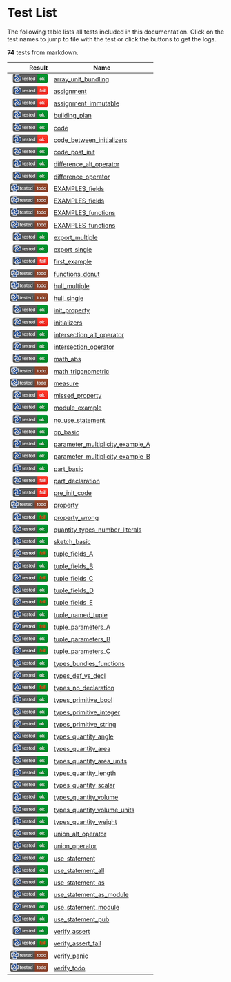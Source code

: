 # Test List

The following table lists all tests included in this documentation.
Click on the test names to jump to file with the test or click the buttons to get the logs.

**74** tests from markdown.

| Result | Name |
|-------:|------|
| [![test](../doc/types/.test/array_unit_bundling.png)](../doc/types/.test/array_unit_bundling.log) | [array_unit_bundling](../doc/types/arrays.md) |
| [![test](../doc/structure/.test/assignment.png)](../doc/structure/.test/assignment.log) | [assignment](../doc/structure/assignments.md) |
| [![test](../doc/structure/.test/assignment_immutable.png)](../doc/structure/.test/assignment_immutable.log) | [assignment_immutable](../doc/structure/assignments.md) |
| [![test](../doc/structure/.test/building_plan.png)](../doc/structure/.test/building_plan.log) | [building_plan](../doc/structure/workbench.md) |
| [![test](../doc/structure/.test/code.png)](../doc/structure/.test/code.log) | [code](../doc/structure/workbench.md) |
| [![test](../doc/structure/.test/code_between_initializers.png)](../doc/structure/.test/code_between_initializers.log) | [code_between_initializers](../doc/structure/workbench.md) |
| [![test](../doc/structure/.test/code_post_init.png)](../doc/structure/.test/code_post_init.log) | [code_post_init](../doc/structure/workbench.md) |
| [![test](../doc/libs/std/algorithm/.test/difference_alt_operator.png)](../doc/libs/std/algorithm/.test/difference_alt_operator.log) | [difference_alt_operator](../doc/libs/std/algorithm/difference.md) |
| [![test](../doc/libs/std/algorithm/.test/difference_operator.png)](../doc/libs/std/algorithm/.test/difference_operator.log) | [difference_operator](../doc/libs/std/algorithm/difference.md) |
| [![test](../doc/structure/.test/EXAMPLES_fields.png)](../doc/structure/.test/EXAMPLES_fields.log) | [EXAMPLES_fields](../doc/structure/EXAMPLES.md) |
| [![test](../doc/.test/EXAMPLES_fields.png)](../doc/.test/EXAMPLES_fields.log) | [EXAMPLES_fields](../doc/EXAMPLES.md) |
| [![test](../doc/structure/.test/EXAMPLES_functions.png)](../doc/structure/.test/EXAMPLES_functions.log) | [EXAMPLES_functions](../doc/structure/EXAMPLES.md) |
| [![test](../doc/.test/EXAMPLES_functions.png)](../doc/.test/EXAMPLES_functions.log) | [EXAMPLES_functions](../doc/EXAMPLES.md) |
| [![test](../doc/libs/std/.test/export_multiple.png)](../doc/libs/std/.test/export_multiple.log) | [export_multiple](../doc/libs/std/export.md) |
| [![test](../doc/libs/std/.test/export_single.png)](../doc/libs/std/.test/export_single.log) | [export_single](../doc/libs/std/export.md) |
| [![test](../.test/first_example.png)](../.test/first_example.log) | [first_example](../README.md) |
| [![test](../doc/structure/.test/functions_donut.png)](../doc/structure/.test/functions_donut.log) | [functions_donut](../doc/structure/functions.md) |
| [![test](../doc/libs/std/algorithm/.test/hull_multiple.png)](../doc/libs/std/algorithm/.test/hull_multiple.log) | [hull_multiple](../doc/libs/std/algorithm/hull.md) |
| [![test](../doc/libs/std/algorithm/.test/hull_single.png)](../doc/libs/std/algorithm/.test/hull_single.log) | [hull_single](../doc/libs/std/algorithm/hull.md) |
| [![test](../doc/structure/.test/init_property.png)](../doc/structure/.test/init_property.log) | [init_property](../doc/structure/workbench.md) |
| [![test](../doc/structure/.test/initializers.png)](../doc/structure/.test/initializers.log) | [initializers](../doc/structure/workbench.md) |
| [![test](../doc/libs/std/algorithm/.test/intersection_alt_operator.png)](../doc/libs/std/algorithm/.test/intersection_alt_operator.log) | [intersection_alt_operator](../doc/libs/std/algorithm/intersection.md) |
| [![test](../doc/libs/std/algorithm/.test/intersection_operator.png)](../doc/libs/std/algorithm/.test/intersection_operator.log) | [intersection_operator](../doc/libs/std/algorithm/intersection.md) |
| [![test](../doc/libs/std/math/.test/math_abs.png)](../doc/libs/std/math/.test/math_abs.log) | [math_abs](../doc/libs/std/math/README.md) |
| [![test](../doc/libs/std/math/.test/math_trigonometric.png)](../doc/libs/std/math/.test/math_trigonometric.log) | [math_trigonometric](../doc/libs/std/math/README.md) |
| [![test](../doc/nodes/.test/measure.png)](../doc/nodes/.test/measure.log) | [measure](../doc/nodes/measures.md) |
| [![test](../doc/structure/.test/missed_property.png)](../doc/structure/.test/missed_property.log) | [missed_property](../doc/structure/workbench.md) |
| [![test](../doc/structure/.test/module_example.png)](../doc/structure/.test/module_example.log) | [module_example](../doc/structure/modules.md) |
| [![test](../doc/structure/.test/no_use_statement.png)](../doc/structure/.test/no_use_statement.log) | [no_use_statement](../doc/structure/use.md) |
| [![test](../doc/structure/.test/op_basic.png)](../doc/structure/.test/op_basic.log) | [op_basic](../doc/structure/op.md) |
| [![test](../doc/structure/.test/parameter_multiplicity_example_A.png)](../doc/structure/.test/parameter_multiplicity_example_A.log) | [parameter_multiplicity_example_A](../doc/structure/calls.md) |
| [![test](../doc/structure/.test/parameter_multiplicity_example_B.png)](../doc/structure/.test/parameter_multiplicity_example_B.log) | [parameter_multiplicity_example_B](../doc/structure/calls.md) |
| [![test](../doc/structure/.test/part_basic.png)](../doc/structure/.test/part_basic.log) | [part_basic](../doc/structure/part.md) |
| [![test](../doc/structure/.test/part_declaration.png)](../doc/structure/.test/part_declaration.log) | [part_declaration](../doc/structure/workbench.md) |
| [![test](../doc/structure/.test/pre_init_code.png)](../doc/structure/.test/pre_init_code.log) | [pre_init_code](../doc/structure/workbench.md) |
| [![test](../doc/structure/.test/property.png)](../doc/structure/.test/property.log) | [property](../doc/structure/workbench.md) |
| [![test](../doc/structure/.test/property_wrong.png)](../doc/structure/.test/property_wrong.log) | [property_wrong](../doc/structure/workbench.md) |
| [![test](../doc/types/.test/quantity_types_number_literals.png)](../doc/types/.test/quantity_types_number_literals.log) | [quantity_types_number_literals](../doc/types/quantity.md) |
| [![test](../doc/structure/.test/sketch_basic.png)](../doc/structure/.test/sketch_basic.log) | [sketch_basic](../doc/structure/sketch.md) |
| [![test](../doc/types/.test/tuple_fields_A.png)](../doc/types/.test/tuple_fields_A.log) | [tuple_fields_A](../doc/types/tuples.md) |
| [![test](../doc/types/.test/tuple_fields_B.png)](../doc/types/.test/tuple_fields_B.log) | [tuple_fields_B](../doc/types/tuples.md) |
| [![test](../doc/types/.test/tuple_fields_C.png)](../doc/types/.test/tuple_fields_C.log) | [tuple_fields_C](../doc/types/tuples.md) |
| [![test](../doc/types/.test/tuple_fields_D.png)](../doc/types/.test/tuple_fields_D.log) | [tuple_fields_D](../doc/types/tuples.md) |
| [![test](../doc/types/.test/tuple_fields_E.png)](../doc/types/.test/tuple_fields_E.log) | [tuple_fields_E](../doc/types/tuples.md) |
| [![test](../doc/types/.test/tuple_named_tuple.png)](../doc/types/.test/tuple_named_tuple.log) | [tuple_named_tuple](../doc/types/tuples.md) |
| [![test](../doc/types/.test/tuple_parameters_A.png)](../doc/types/.test/tuple_parameters_A.log) | [tuple_parameters_A](../doc/types/tuples.md) |
| [![test](../doc/types/.test/tuple_parameters_B.png)](../doc/types/.test/tuple_parameters_B.log) | [tuple_parameters_B](../doc/types/tuples.md) |
| [![test](../doc/types/.test/tuple_parameters_C.png)](../doc/types/.test/tuple_parameters_C.log) | [tuple_parameters_C](../doc/types/tuples.md) |
| [![test](../doc/types/.test/types_bundles_functions.png)](../doc/types/.test/types_bundles_functions.log) | [types_bundles_functions](../doc/types/README.md) |
| [![test](../doc/types/.test/types_def_vs_decl.png)](../doc/types/.test/types_def_vs_decl.log) | [types_def_vs_decl](../doc/types/README.md) |
| [![test](../doc/types/.test/types_no_declaration.png)](../doc/types/.test/types_no_declaration.log) | [types_no_declaration](../doc/types/README.md) |
| [![test](../doc/types/.test/types_primitive_bool.png)](../doc/types/.test/types_primitive_bool.log) | [types_primitive_bool](../doc/types/primitive_types.md) |
| [![test](../doc/types/.test/types_primitive_integer.png)](../doc/types/.test/types_primitive_integer.log) | [types_primitive_integer](../doc/types/primitive_types.md) |
| [![test](../doc/types/.test/types_primitive_string.png)](../doc/types/.test/types_primitive_string.log) | [types_primitive_string](../doc/types/primitive_types.md) |
| [![test](../doc/types/.test/types_quantity_angle.png)](../doc/types/.test/types_quantity_angle.log) | [types_quantity_angle](../doc/types/quantity.md) |
| [![test](../doc/types/.test/types_quantity_area.png)](../doc/types/.test/types_quantity_area.log) | [types_quantity_area](../doc/types/quantity.md) |
| [![test](../doc/types/.test/types_quantity_area_units.png)](../doc/types/.test/types_quantity_area_units.log) | [types_quantity_area_units](../doc/types/quantity.md) |
| [![test](../doc/types/.test/types_quantity_length.png)](../doc/types/.test/types_quantity_length.log) | [types_quantity_length](../doc/types/quantity.md) |
| [![test](../doc/types/.test/types_quantity_scalar.png)](../doc/types/.test/types_quantity_scalar.log) | [types_quantity_scalar](../doc/types/quantity.md) |
| [![test](../doc/types/.test/types_quantity_volume.png)](../doc/types/.test/types_quantity_volume.log) | [types_quantity_volume](../doc/types/quantity.md) |
| [![test](../doc/types/.test/types_quantity_volume_units.png)](../doc/types/.test/types_quantity_volume_units.log) | [types_quantity_volume_units](../doc/types/quantity.md) |
| [![test](../doc/types/.test/types_quantity_weight.png)](../doc/types/.test/types_quantity_weight.log) | [types_quantity_weight](../doc/types/quantity.md) |
| [![test](../doc/libs/std/algorithm/.test/union_alt_operator.png)](../doc/libs/std/algorithm/.test/union_alt_operator.log) | [union_alt_operator](../doc/libs/std/algorithm/union.md) |
| [![test](../doc/libs/std/algorithm/.test/union_operator.png)](../doc/libs/std/algorithm/.test/union_operator.log) | [union_operator](../doc/libs/std/algorithm/union.md) |
| [![test](../doc/structure/.test/use_statement.png)](../doc/structure/.test/use_statement.log) | [use_statement](../doc/structure/use.md) |
| [![test](../doc/structure/.test/use_statement_all.png)](../doc/structure/.test/use_statement_all.log) | [use_statement_all](../doc/structure/use.md) |
| [![test](../doc/structure/.test/use_statement_as.png)](../doc/structure/.test/use_statement_as.log) | [use_statement_as](../doc/structure/use.md) |
| [![test](../doc/structure/.test/use_statement_as_module.png)](../doc/structure/.test/use_statement_as_module.log) | [use_statement_as_module](../doc/structure/use.md) |
| [![test](../doc/structure/.test/use_statement_module.png)](../doc/structure/.test/use_statement_module.log) | [use_statement_module](../doc/structure/use.md) |
| [![test](../doc/structure/.test/use_statement_pub.png)](../doc/structure/.test/use_statement_pub.log) | [use_statement_pub](../doc/structure/use.md) |
| [![test](../doc/debug/.test/verify_assert.png)](../doc/debug/.test/verify_assert.log) | [verify_assert](../doc/debug/README.md) |
| [![test](../doc/debug/.test/verify_assert_fail.png)](../doc/debug/.test/verify_assert_fail.log) | [verify_assert_fail](../doc/debug/README.md) |
| [![test](../doc/debug/.test/verify_panic.png)](../doc/debug/.test/verify_panic.log) | [verify_panic](../doc/debug/README.md) |
| [![test](../doc/debug/.test/verify_todo.png)](../doc/debug/.test/verify_todo.log) | [verify_todo](../doc/debug/README.md) |
